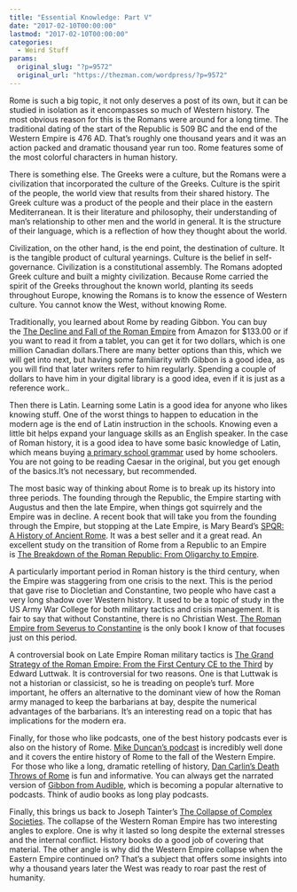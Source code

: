 ```yaml
---
title: "Essential Knowledge: Part V"
date: "2017-02-10T00:00:00"
lastmod: "2017-02-10T00:00:00"
categories:
  - Weird Stuff
params:
  original_slug: "?p=9572"
  original_url: "https://thezman.com/wordpress/?p=9572"
---
```


Rome is such a big topic, it not only deserves a post of its own, but it
can be studied in isolation as it encompasses so much of Western
history. The most obvious reason for this is the Romans were around for
a long time. The traditional dating of the start of the Republic is 509
BC and the end of the Western Empire is 476 AD. That’s roughly one
thousand years and it was an action packed and dramatic thousand year
run too. Rome features some of the most colorful characters in human
history.

There is something else. The Greeks were a culture, but the Romans were
a civilization that incorporated the culture of the Greeks. Culture is
the spirit of the people, the world view that results from their
shared history. The Greek culture was a product of the people and their
place in the eastern Mediterranean. It is their literature and
philosophy, their understanding of man’s relationship to other men and
the world in general. It is the structure of their language, which is a
reflection of how they thought about the world.

Civilization, on the other hand, is the end point, the destination of
culture. It is the tangible product of cultural yearnings. Culture is
the belief in self-governance. Civilization is a constitutional
assembly. The Romans adopted Greek culture and built a mighty
civilization. Because Rome carried the spirit of the Greeks throughout
the known world, planting its seeds throughout Europe, knowing the
Romans is to know the essence of Western culture. You cannot know the
West, without knowing Rome.

Traditionally, you learned about Rome by reading Gibbon. You can buy
the <a
href="https://www.amazon.com/Decline-Roman-Empire-Everymans-Library/dp/0307700763/ref=sr_1_1?s=books&amp;ie=UTF8&amp;qid=1486563519&amp;sr=1-1&amp;keywords=gibbon"
target="_blank">The Decline and Fall of the Roman Empire</a> from Amazon
for $133.00 or if you want to read it from a tablet, you can get it for
two dollars, which is one million Canadian dollars.There are many better
options than this, which we will get into next, but having some
familiarity with Gibbon is a good idea, as you will find that later
writers refer to him regularly. Spending a couple of dollars to have him
in your digital library is a good idea, even if it is just as a
reference work..

Then there is Latin. Learning some Latin is a good idea for anyone who
likes knowing stuff. One of the worst things to happen to education in
the modern age is the end of Latin instruction in the schools. Knowing
even a little bit helps expand your language skills as an English
speaker. In the case of Roman history, it is a good idea to have some
basic knowledge of Latin, which means buying <a
href="https://www.amazon.com/Getting-Started-Latin-Homeschoolers-Self-Taught/dp/0979505100/ref=sr_1_1?s=books&amp;ie=UTF8&amp;qid=1486564726&amp;sr=1-1&amp;keywords=beginning+latin"
target="_blank">a primary school grammar</a> used by home schoolers. You
are not going to be reading Caesar in the original, but you get enough
of the basics.It’s not necessary, but recommended.

The most basic way of thinking about Rome is to break up its history
into three periods. The founding through the Republic, the Empire
starting with Augustus and then the late Empire, when things got
squirrely and the Empire was in decline. A recent book that will take
you from the founding through the Empire, but stopping at the Late
Empire, is Mary Beard’s <a
href="https://www.amazon.com/SPQR-History-Ancient-Mary-Beard/dp/1631492225/ref=sr_1_4?s=books&amp;ie=UTF8&amp;qid=1486684349&amp;sr=1-4&amp;keywords=roman+republic"
target="_blank">SPQR: A History of Ancient Rome</a>. It was a best
seller and it a great read. An excellent study on the transition of Rome
from a Republic to an Empire is <a
href="https://www.amazon.com/Breakdown-Roman-Republic-Oligarchy-Reprint/dp/1107657024/ref=sr_1_10?s=books&amp;ie=UTF8&amp;qid=1486684349&amp;sr=1-10&amp;keywords=roman+republic"
target="_blank">The Breakdown of the Roman Republic: From Oligarchy to
Empire</a>.

A particularly important period in Roman history is the third century,
when the Empire was staggering from one crisis to the next. This is the
period that gave rise to Diocletian and Constantine, two people who have
cast a very long shadow over Western history. It used to be a topic of
study in the US Army War College for both military tactics and crisis
management. It is fair to say that without Constantine, there is no
Christian West. <a
href="https://www.amazon.com/Roman-Empire-Severus-Constantine/dp/0415239443/ref=sr_1_6?s=books&amp;ie=UTF8&amp;qid=1486685397&amp;sr=1-6&amp;keywords=Diocletian+and+Constantine"
target="_blank">The Roman Empire from Severus to Constantine</a> is the
only book I know of that focuses just on this period.

A controversial book on Late Empire Roman military tactics is <a
href="https://www.amazon.com/Grand-Strategy-Roman-Empire-Century/dp/1421419459/ref=sr_1_3?s=books&amp;ie=UTF8&amp;qid=1486685668&amp;sr=1-3&amp;keywords=luttwak"
target="_blank">The Grand Strategy of the Roman Empire: From the First
Century CE to the Third</a> by Edward Luttwak. It is controversial for
two reasons. One is that Luttwak is not a historian or classicist, so he
is treading on people’s turf. More important, he offers an alternative
to the dominant view of how the Roman army managed to keep the
barbarians at bay, despite the numerical advantages of the barbarians.
It’s an interesting read on a topic that has implications for the modern
era.

Finally, for those who like podcasts, one of the best history podcasts
ever is also on the history of Rome. <a
href="https://itunes.apple.com/us/podcast/the-history-of-rome/id261654474?mt=2"
target="_blank">Mike Duncan’s podcast</a> is incredibly well done and it
covers the entire history of Rome to the fall of the Western Empire.
 For those who like a long, dramatic retelling of history, <a
href="http://www.dancarlin.com/product/hardcore-history-death-throes-of-the-republic-series/"
target="_blank">Dan Carlin’s Death Throws of Rome</a> is fun and
informative. You can always get the narrated version of <a
href="https://www.audible.com/pd/History/The-Decline-and-Fall-of-the-Roman-Empire-Volume-1-Audiobook/B002V0QDLM"
target="_blank">Gibbon from Audible</a>, which is becoming a popular
alternative to podcasts. Think of audio books as long play podcasts.

Finally, this brings us back to Joseph Tainter’s <a
href="https://www.amazon.com/Collapse-Complex-Societies-Studies-Archaeology/dp/052138673X"
target="_blank">The Collapse of Complex Societies</a>. The collapse of
the Western Roman Empire has two interesting angles to explore. One is
why it lasted so long despite the external stresses and the internal
conflict. History books do a good job of covering that material. The
other angle is why did the Western Empire collapse when the Eastern
Empire continued on? That’s a subject that offers some insights into why
a thousand years later the West was ready to roar past the rest of
humanity.
